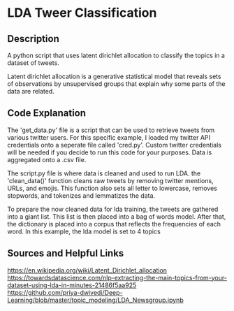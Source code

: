 LDA Tweer Classification
===

Description
---

A python script that uses latent dirichlet allocation to classify the topics in a dataset of tweets. 

Latent dirichlet allocation is a generative statistical model that reveals sets of observations by unsupervised groups that explain why some parts of the data are related.  

Code Explanation
---

The 'get_data.py' file is a script that can be used to retrieve tweets from various twitter users. For this specific example, I loaded my twitter API credentials onto a seperate file called 'cred.py'. Custom twitter credentials will be needed if you decide to run this code for your purposes. Data is aggregated onto a .csv file. 

The script.py file is where data is cleaned and used to run LDA. the 'clean_data()' function cleans raw tweets by removing twitter mentions, URLs, and emojis. This function also sets all letter to lowercase, removes stopwords, and tokenizes and lemmatizes the data.  

To prepare the now cleaned data for lda training, the tweets are gathered into a giant list. This list is then placed into a bag of words model. After that, the dictionary is placed into a corpus that reflects the frequencies of each word. In this example, the lda model is set to 4 topics



Sources and Helpful Links
---
https://en.wikipedia.org/wiki/Latent_Dirichlet_allocation  
https://towardsdatascience.com/nlp-extracting-the-main-topics-from-your-dataset-using-lda-in-minutes-21486f5aa925  
https://github.com/priya-dwivedi/Deep-Learning/blob/master/topic_modeling/LDA_Newsgroup.ipynb  

